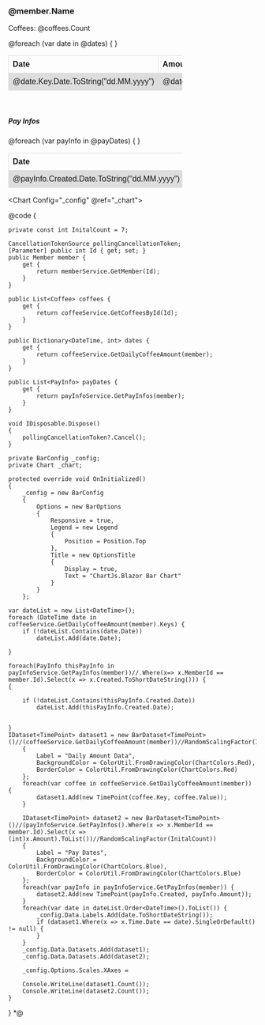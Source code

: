 <style>
table {
  font-family: arial, sans-serif;
    border-collapse: collapse;
    width: 70%;
  }

  td, th {
    border: 1px solid #dddddd;
    text-align: left;
    padding: 8px;
  }

  tr:nth-child(even) {
    background-color: #dddddd;
  }
</style>
<h3>@member.Name</h3>
<p>Coffees: @coffees.Count</p>

<table>
    <th>Date</th>
    <th>Amount</th>
    @foreach (var date in @dates) {
        <tr>
            <td>@date.Key.Date.ToString("dd.MM.yyyy")</td>
            <td>@date.Value</td>
        </tr>
    }
</table>
<br>
<h5>Pay Infos</h5>
<table>
    <th>Date</th>
    <th>Amount</th>
    @foreach (var payInfo in @payDates) {
        <tr>
            <td>@payInfo.Created.Date.ToString("dd.MM.yyyy")</td>
            <td>@payInfo.Amount</td>
        </tr>
    }
</table>


<Chart Config="_config" @ref="_chart"></Chart>


@code {
    
    private const int InitalCount = 7;
    
    CancellationTokenSource pollingCancellationToken;
    [Parameter] public int Id { get; set; }
    public Member member { 
        get {
            return memberService.GetMember(Id);
        }
    }

    public List<Coffee> coffees {
        get {
            return coffeeService.GetCoffeesById(Id);
        }    
    }

    public Dictionary<DateTime, int> dates {
        get {
            return coffeeService.GetDailyCoffeeAmount(member);
        }    
    } 

    public List<PayInfo> payDates {
        get {
            return payInfoService.GetPayInfos(member);
        }    
    }

    void IDisposable.Dispose()
    {
        pollingCancellationToken?.Cancel();
    }

    private BarConfig _config;
    private Chart _chart;

    protected override void OnInitialized()
    {
        _config = new BarConfig
        {
            Options = new BarOptions
            {
                Responsive = true,
                Legend = new Legend
                {
                    Position = Position.Top
                },
                Title = new OptionsTitle
                {
                    Display = true,
                    Text = "ChartJs.Blazor Bar Chart"
                }
            }
        };

    var dateList = new List<DateTime>();
    foreach (DateTime date in coffeeService.GetDailyCoffeeAmount(member).Keys) {
        if (!dateList.Contains(date.Date))
            dateList.Add(date.Date);

    }

    foreach(PayInfo thisPayInfo in payInfoService.GetPayInfos(member))//.Where(x=> x.MemberId == member.Id).Select(x => x.Created.ToShortDateString())) {
    {

        if (!dateList.Contains(thisPayInfo.Created.Date))
            dateList.Add(thisPayInfo.Created.Date);
        

    }
    IDataset<TimePoint> dataset1 = new BarDataset<TimePoint>()//(coffeeService.GetDailyCoffeeAmount(member))//RandomScalingFactor(InitalCount))
        {
            Label = "Daily Amount Data",
            BackgroundColor = ColorUtil.FromDrawingColor(ChartColors.Red),
            BorderColor = ColorUtil.FromDrawingColor(ChartColors.Red)
        };
        foreach(var coffee in coffeeService.GetDailyCoffeeAmount(member)) {
            dataset1.Add(new TimePoint(coffee.Key, coffee.Value));
        }

        IDataset<TimePoint> dataset2 = new BarDataset<TimePoint>()//(payInfoService.GetPayInfos().Where(x => x.MemberId == member.Id).Select(x => (int)x.Amount).ToList())//RandomScalingFactor(InitalCount))
        {
            Label = "Pay Dates",
            BackgroundColor = ColorUtil.FromDrawingColor(ChartColors.Blue),
            BorderColor = ColorUtil.FromDrawingColor(ChartColors.Blue)
        };
        foreach(var payInfo in payInfoService.GetPayInfos(member)) {
            dataset2.Add(new TimePoint(payInfo.Created, payInfo.Amount));
        }
        foreach(var date in dateList.Order<DateTime>().ToList()) {
            _config.Data.Labels.Add(date.ToShortDateString());
            if (dataset1.Where(x => x.Time.Date == date).SingleOrDefault() != null) {
            }
        }
        _config.Data.Datasets.Add(dataset1);
        _config.Data.Datasets.Add(dataset2);

        _config.Options.Scales.XAxes = 
        
        Console.WriteLine(dataset1.Count());
        Console.WriteLine(dataset2.Count());
    } 

} *@
